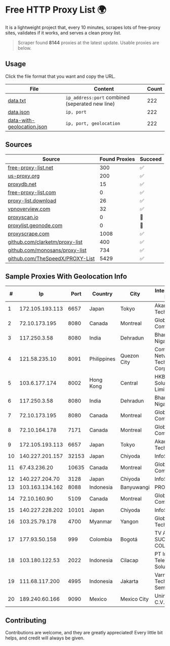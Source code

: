 
# Free HTTP Proxy List 🌍

It is a lightweight project that, every 10 minutes, scrapes lots of free-proxy sites, validates if it works, and serves a clean proxy list.


> Scraper found **8144** proxies at the latest update. Usable proxies are below.

## Usage

Click the file format that you want and copy the URL.


|File|Content|Count|
|----|-------|-----|
|[data.txt](https://raw.githubusercontent.com/themiralay/Proxy-List-World/master/data.txt)|`ip_address:port` combined (seperated new line)|222|
|[data.json](https://raw.githubusercontent.com/themiralay/Proxy-List-World/master/data.json)|`ip, port`|222|
|[data-with-geolocation.json](https://raw.githubusercontent.com/themiralay/Proxy-List-World/master/data-with-geolocation.json)|`ip, port, geolocation`|222|

## Sources

|Source|Found Proxies|Succeed|
|------|-------------|-------|
|[free-proxy-list.net](https://free-proxy-list.net)|300|✅|
|[us-proxy.org](https://www.us-proxy.org)|200|✅|
|[proxydb.net](http://proxydb.net)|15|✅|
|[free-proxy-list.com](https://free-proxy-list.com/?page=&port=&type%5B%5D=http&type%5B%5D=https&up_time=0&search=Search)|0|✅|
|[proxy-list.download](https://www.proxy-list.download/HTTP)|26|✅|
|[vpnoverview.com](https://vpnoverview.com/privacy/anonymous-browsing/free-proxy-servers)|32|✅|
|[proxyscan.io](https://www.proxyscan.io)|0|🚫|
|[proxylist.geonode.com](https://proxylist.geonode.com/api/proxy-list?limit=300&page=1&sort_by=lastChecked&sort_type=desc&protocols=http,https)|0|🚫|
|[proxyscrape.com](https://api.proxyscrape.com/v2/?request=displayproxies&protocol=http&timeout=10000&country=all&ssl=all&anonymity=all)|1008|✅|
|[github.com/clarketm/proxy-list](https://raw.githubusercontent.com/clarketm/proxy-list/master/proxy-list-raw.txt)|400|✅|
|[github.com/monosans/proxy-list](https://raw.githubusercontent.com/monosans/proxy-list/main/proxies/http.txt)|734|✅|
|[github.com/TheSpeedX/PROXY-List](https://raw.githubusercontent.com/TheSpeedX/PROXY-List/master/http.txt)|5429|✅|


## Sample Proxies With Geolocation Info

|#|Ip|Port|Country|City|Internet Service Provider|
|-|--|----|-------|----|-------------------------|
|1|172.105.193.113|6657|Japan|Tokyo|Akamai Technologies|
|2|72.10.173.195|8080|Canada|Montreal|GloboTech Communications|
|3|117.250.3.58|8080|India|Dehradun|Bharat Sanchar Nigam Ltd|
|4|121.58.235.10|8091|Philippines|Quezon City|ComClark Network & Technology Corp|
|5|103.6.177.174|8002|Hong Kong|Central|HKBN Enterprise Solutions HK Limited|
|6|117.250.3.58|8080|India|Dehradun|Bharat Sanchar Nigam Ltd|
|7|72.10.173.195|8080|Canada|Montreal|GloboTech Communications|
|8|72.10.164.178|7171|Canada|Montreal|GloboTech Communications|
|9|172.105.193.113|6657|Japan|Tokyo|Akamai Technologies|
|10|140.227.201.157|32153|Japan|Chiyoda|InfoSphere|
|11|67.43.236.20|10635|Canada|Montreal|GloboTech Communications|
|12|140.227.204.70|3128|Japan|Chiyoda|InfoSphere|
|13|103.163.134.162|8088|Indonesia|Banyuwangi|PROVITEL|
|14|72.10.160.90|5109|Canada|Montreal|GloboTech Communications|
|15|140.227.228.202|10101|Japan|Chiyoda|InfoSphere|
|16|103.25.79.178|4700|Myanmar|Yangon|Global Technology Co|
|17|177.93.50.158|999|Colombia|Bogotá|TV AZTECA SUCURSAL COLOMBIA|
|18|103.180.122.53|2022|Indonesia|Cilacap|PT Indo Telemedia Solusi|
|19|111.68.117.200|4995|Indonesia|Jakarta|Varnion Technology Semesta, PT|
|20|189.240.60.166|9090|Mexico|Mexico City|Uninet S.A. de C.V.|



## Contributing

Contributions are welcome, and they are greatly appreciated! Every
little bit helps, and credit will always be given.

